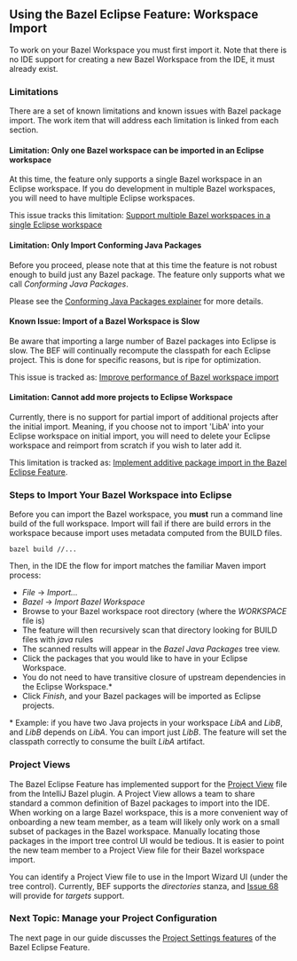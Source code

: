 ## Using the Bazel Eclipse Feature: Workspace Import

To work on your Bazel Workspace you must first import it.
Note that there is no IDE support for creating a new Bazel Workspace from the IDE, it must already exist.

### Limitations

There are a set of known limitations and known issues with Bazel package import.
The work item that will address each limitation is linked from each section.

#### Limitation: Only one Bazel workspace can be imported in an Eclipse workspace

At this time, the feature only supports a single Bazel workspace in an Eclipse workspace.
If you do development in multiple Bazel workspaces, you will need to have multiple Eclipse workspaces.

This issue tracks this limitation: [Support multiple Bazel workspaces in a single Eclipse workspace](https://github.com/salesforce/bazel-eclipse/issues/25)

#### Limitation: Only Import Conforming Java Packages

Before you proceed, please note that at this time the feature is not robust enough to build just any Bazel package.
The feature only supports what we call *Conforming Java Packages*.

Please see the [Conforming Java Packages explainer](conforming_java_packages.md) for more details.

#### Known Issue: Import of a Bazel Workspace is Slow

Be aware that importing a large number of Bazel packages into Eclipse is slow.
The BEF will continually recompute the classpath for each Eclipse project.
This is done for specific reasons, but is ripe for optimization.

This issue is tracked as: [Improve performance of Bazel workspace import](https://github.com/salesforce/bazel-eclipse/issues/4)

#### Limitation: Cannot add more projects to Eclipse Workspace

Currently, there is no support for partial import of additional projects after the initial import.
Meaning, if you choose not to import 'LibA' into your Eclipse workspace on initial import, you will
  need to delete your Eclipse workspace and reimport from scratch if you wish to later add it.

This limitation is tracked as: [Implement additive package import in the Bazel Eclipse Feature](https://github.com/salesforce/bazel-eclipse/issues/12).


### Steps to Import Your Bazel Workspace into Eclipse

Before you can import the Bazel workspace, you **must** run a command line build of the full workspace.
Import will fail if there are build errors in the workspace because import uses metadata computed
  from the BUILD files.

```
bazel build //...
```  

Then, in the IDE the flow for import matches the familiar Maven import process:

- *File* -> *Import...*
- *Bazel* -> *Import Bazel Workspace*
- Browse to your Bazel workspace root directory (where the *WORKSPACE* file is)
- The feature will then recursively scan that directory looking for BUILD files with *java* rules
- The scanned results will appear in the *Bazel Java Packages* tree view.
- Click the packages that you would like to have in your Eclipse Workspace.
- You do not need to have transitive closure of upstream dependencies in the Eclipse Workspace.\*
- Click *Finish*, and your Bazel packages will be imported as Eclipse projects.

\* Example: if you have two Java projects in your workspace *LibA* and *LibB*, and *LibB* depends on *LibA*. You can import just *LibB*. The feature will set the classpath correctly to consume the built *LibA* artifact.

### Project Views

The Bazel Eclipse Feature has implemented support for the [Project View](https://ij.bazel.build/docs/project-views.html) file from the IntelliJ Bazel plugin.
A Project View allows a team to share standard a common definition of Bazel packages to import into the IDE.
When working on a large Bazel workspace, this is a more convenient way of onboarding a new team member, as a team will likely only work on a small subset of packages in the Bazel workspace.
Manually locating those packages in the import tree control UI would be tedious.
It is easier to point the new team member to a Project View file for their Bazel workspace import.

You can identify a Project View file to use in the Import Wizard UI (under the tree control).
Currently, BEF supports the *directories* stanza, and [Issue 68](https://github.com/salesforce/bazel-eclipse/issues/68) will provide for *targets* support.

### Next Topic: Manage your Project Configuration

The next page in our guide discusses the [Project Settings features](using_the_feature_settings.md) of the Bazel Eclipse Feature.
